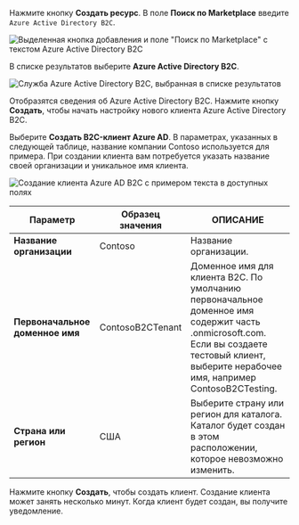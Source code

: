 Нажмите кнопку **Создать ресурс**. В поле **Поиск по Marketplace** введите `Azure Active Directory B2C`.

![Выделенная кнопка добавления и поле "Поиск по Marketplace" с текстом Azure Active Directory B2C](./media/active-directory-b2c-create-tenant/find-azure-ad-b2c.png)

В списке результатов выберите **Azure Active Directory B2C**.

![Служба Azure Active Directory B2C, выбранная в списке результатов](./media/active-directory-b2c-create-tenant/find-azure-ad-b2c-result.png)

Отобразятся сведения об Azure Active Directory B2C. Нажмите кнопку **Создать**, чтобы начать настройку нового клиента Azure Active Directory B2C.

Выберите **Создать B2C-клиент Azure AD**. В параметрах, указанных в следующей таблице, название компании Contoso используется для примера. При создании клиента вам потребуется указать название своей организации и уникальное имя клиента.  

![Создание клиента Azure AD B2C с примером текста в доступных полях](./media/active-directory-b2c-create-tenant/create-new-b2c-tenant.png)

| Параметр      | Образец значения  | ОПИСАНИЕ                                        |
| ------------ | ------- | -------------------------------------------------- |
| **Название организации** | Contoso | Название организации. | 
| **Первоначальное доменное имя** |  ContosoB2CTenant | Доменное имя для клиента B2C. По умолчанию первоначальное доменное имя содержит часть .onmicrosoft.com. Если вы создаете тестовый клиент, выберите нерабочее имя, например ContosoB2CTesting. |
| **Страна или регион** | США | Выберите страну или регион для каталога. Каталог будет создан в этом расположении, которое невозможно изменить.  |

Нажмите кнопку **Создать**, чтобы создать клиент. Создание клиента может занять несколько минут. Когда клиент будет создан, вы получите уведомление.
